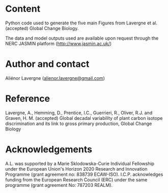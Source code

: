 # Content

Python code used to generate the five main Figures from Lavergne et al. (accepted) Global Change Biology. 

The data and model outputs used are available upon request through the NERC JASMIN platform (http://www.jasmin.ac.uk/)


# Author and contact

Aliénor Lavergne (alienor.lavergne@gmail.com)


# Reference

Lavergne, A., Hemming, D., Prentice, I.C., Guerrieri, R., Oliver, R.J. and Graven, H. M. (accepted) Global decadal variability of plant carbon isotope discrimination and its link to gross primary production, Global Change Biology


# Acknowledgements

A.L. was supported by a Marie Sklodowska-Curie Individual Fellowship under the European Union's Horizon 2020 Research and Innovation Programme (grant agreement no: 838739 ECAW-ISO). I.C.P. acknowledges funding from the European Research Council (ERC) under the same programme (grant agreement No: 787203 REALM). 
